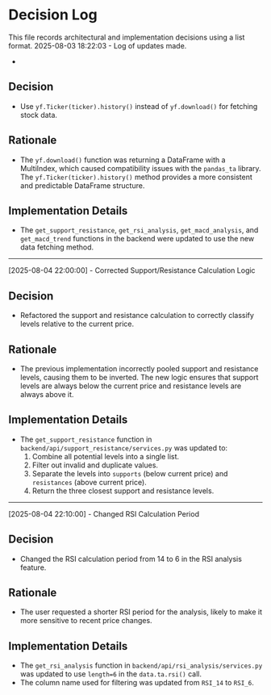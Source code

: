 # Decision Log

This file records architectural and implementation decisions using a list format.
2025-08-03 18:22:03 - Log of updates made.

*

## Decision

*   Use `yf.Ticker(ticker).history()` instead of `yf.download()` for fetching stock data.

## Rationale

*   The `yf.download()` function was returning a DataFrame with a MultiIndex, which caused compatibility issues with the `pandas_ta` library. The `yf.Ticker(ticker).history()` method provides a more consistent and predictable DataFrame structure.

## Implementation Details

*   The `get_support_resistance`, `get_rsi_analysis`, `get_macd_analysis`, and `get_macd_trend` functions in the backend were updated to use the new data fetching method.
* * *

[2025-08-04 22:00:00] - Corrected Support/Resistance Calculation Logic

## Decision

*   Refactored the support and resistance calculation to correctly classify levels relative to the current price.

## Rationale

*   The previous implementation incorrectly pooled support and resistance levels, causing them to be inverted. The new logic ensures that support levels are always below the current price and resistance levels are always above it.

## Implementation Details

*   The `get_support_resistance` function in `backend/api/support_resistance/services.py` was updated to:
    1.  Combine all potential levels into a single list.
    2.  Filter out invalid and duplicate values.
    3.  Separate the levels into `supports` (below current price) and `resistances` (above current price).
    4.  Return the three closest support and resistance levels.
* * *

[2025-08-04 22:10:00] - Changed RSI Calculation Period

## Decision

*   Changed the RSI calculation period from 14 to 6 in the RSI analysis feature.

## Rationale

*   The user requested a shorter RSI period for the analysis, likely to make it more sensitive to recent price changes.

## Implementation Details

*   The `get_rsi_analysis` function in `backend/api/rsi_analysis/services.py` was updated to use `length=6` in the `data.ta.rsi()` call.
*   The column name used for filtering was updated from `RSI_14` to `RSI_6`.